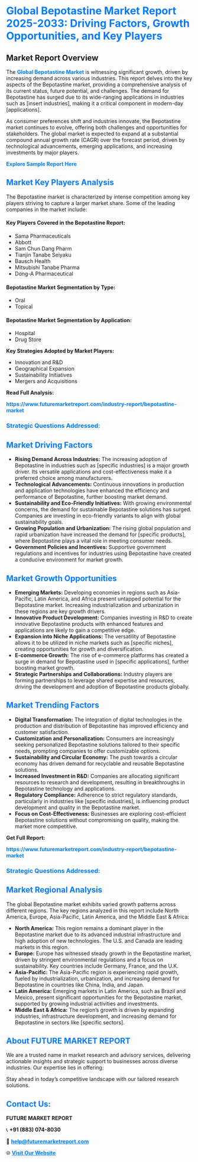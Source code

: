 <h1 style="color: #007BFF;">Global Bepotastine Market Report 2025-2033: Driving Factors, Growth Opportunities, and Key Players</h1>

<section id="overview">
<h2>Market Report Overview</h2>
<p>The <a href="https://www.futuremarketreport.com/industry-report/bepotastine-market" style="color: #007BFF; text-decoration: none;"><strong>Global Bepotastine Market</strong></a> is witnessing significant growth, driven by increasing demand across various industries. This report delves into the key aspects of the Bepotastine market, providing a comprehensive analysis of its current status, future potential, and challenges. The demand for Bepotastine has surged due to its wide-ranging applications in industries such as [insert industries], making it a critical component in modern-day [applications].</p>
<p>As consumer preferences shift and industries innovate, the Bepotastine market continues to evolve, offering both challenges and opportunities for stakeholders. The global market is expected to expand at a substantial compound annual growth rate (CAGR) over the forecast period, driven by technological advancements, emerging applications, and increasing investments by major players.</p>
</section>

<section id="overview">
<p><a href="https://www.futuremarketreport.com/request-sample/reportId=77849" style="color: #007BFF; text-decoration: none;"><strong>Explore Sample Report Here</strong></a></p>
</section>

<section id="key-players">
<h2 style="color: #007BFF;">Market Key Players Analysis</h2>
<p>The Bepotastine market is characterized by intense competition among key players striving to capture a larger market share. Some of the leading companies in the market include:</p>
<h4>Key Players Covered in the Bepotastine Report:</h4>
<ul><li>Sama Pharmaceuticals</li><li>Abbott</li><li>Sam Chun Dang Pharm</li><li>Tianjin Tanabe Seiyaku</li><li>Bausch Health</li><li>Mitsubishi Tanabe Pharma</li><li>Dong-A Pharmaceutical</li></ul>
<h4>Bepotastine Market Segmentation by Type:</h4>
<ul><li>Oral</li><li>Topical</li></ul>

<h4>Bepotastine Market Segmentation by Application:</h4>
<ul><li>Hospital</li><li>Drug Store</li></ul>
<p><strong>Key Strategies Adopted by Market Players:</strong></p>
<ul>
<li>Innovation and R&D</li>
<li>Geographical Expansion</li>
<li>Sustainability Initiatives</li>
<li>Mergers and Acquisitions</li>
</ul>
</section>

<section>
<p><strong>Read Full Analysis: </strong></p><a href="https://www.futuremarketreport.com/industry-report/bepotastine-market" style="color: #007BFF; text-decoration: none;"><strong>https://www.futuremarketreport.com/industry-report/bepotastine-market</strong></a>
<h3 style="color: #007BFF;">Strategic Questions Addressed:</h3>
</section>

<section id="driving-factors">
<h2 style="color: #007BFF;">Market Driving Factors</h2>
<ul>
<li><strong>Rising Demand Across Industries:</strong> The increasing adoption of Bepotastine in industries such as [specific industries] is a major growth driver. Its versatile applications and cost-effectiveness make it a preferred choice among manufacturers.</li>
<li><strong>Technological Advancements:</strong> Continuous innovations in production and application technologies have enhanced the efficiency and performance of Bepotastine, further boosting market demand.</li>
<li><strong>Sustainability and Eco-Friendly Initiatives:</strong> With growing environmental concerns, the demand for sustainable Bepotastine solutions has surged. Companies are investing in eco-friendly variants to align with global sustainability goals.</li>
<li><strong>Growing Population and Urbanization:</strong> The rising global population and rapid urbanization have increased the demand for [specific products], where Bepotastine plays a vital role in meeting consumer needs.</li>
<li><strong>Government Policies and Incentives:</strong> Supportive government regulations and incentives for industries using Bepotastine have created a conducive environment for market growth.</li>
</ul>
</section>

<section id="growth-opportunities">
<h2 style="color: #007BFF;">Market Growth Opportunities</h2>
<ul>
<li><strong>Emerging Markets:</strong> Developing economies in regions such as Asia-Pacific, Latin America, and Africa present untapped potential for the Bepotastine market. Increasing industrialization and urbanization in these regions are key growth drivers.</li>
<li><strong>Innovative Product Development:</strong> Companies investing in R&D to create innovative Bepotastine products with enhanced features and applications are likely to gain a competitive edge.</li>
<li><strong>Expansion into Niche Applications:</strong> The versatility of Bepotastine allows it to be utilized in niche markets such as [specific niches], creating opportunities for growth and diversification.</li>
<li><strong>E-commerce Growth:</strong> The rise of e-commerce platforms has created a surge in demand for Bepotastine used in [specific applications], further boosting market growth.</li>
<li><strong>Strategic Partnerships and Collaborations:</strong> Industry players are forming partnerships to leverage shared expertise and resources, driving the development and adoption of Bepotastine products globally.</li>
</ul>
</section>

<section id="trending-factors">
<h2 style="color: #007BFF;">Market Trending Factors</h2>
<ul>
<li><strong>Digital Transformation:</strong> The integration of digital technologies in the production and distribution of Bepotastine has improved efficiency and customer satisfaction.</li>
<li><strong>Customization and Personalization:</strong> Consumers are increasingly seeking personalized Bepotastine solutions tailored to their specific needs, prompting companies to offer customizable options.</li>
<li><strong>Sustainability and Circular Economy:</strong> The push towards a circular economy has driven demand for recyclable and reusable Bepotastine solutions.</li>
<li><strong>Increased Investment in R&D:</strong> Companies are allocating significant resources to research and development, resulting in breakthroughs in Bepotastine technology and applications.</li>
<li><strong>Regulatory Compliance:</strong> Adherence to strict regulatory standards, particularly in industries like [specific industries], is influencing product development and quality in the Bepotastine market.</li>
<li><strong>Focus on Cost-Effectiveness:</strong> Businesses are exploring cost-efficient Bepotastine solutions without compromising on quality, making the market more competitive.</li>
</ul>
</section>

<section>
<p><strong>Get Full Report: </strong></p><a href="https://www.futuremarketreport.com/industry-report/bepotastine-market" style="color: #007BFF; text-decoration: none;"><strong>https://www.futuremarketreport.com/industry-report/bepotastine-market</strong></a>
<h3 style="color: #007BFF;">Strategic Questions Addressed:</h3>
</section>


<section id="regional-analysis">
<h2 style="color: #007BFF;">Market Regional Analysis</h2>
<p>The global Bepotastine market exhibits varied growth patterns across different regions. The key regions analyzed in this report include North America, Europe, Asia-Pacific, Latin America, and the Middle East & Africa:</p>
<ul>
<li><strong>North America:</strong> This region remains a dominant player in the Bepotastine market due to its advanced industrial infrastructure and high adoption of new technologies. The U.S. and Canada are leading markets in this region.</li>
<li><strong>Europe:</strong> Europe has witnessed steady growth in the Bepotastine market, driven by stringent environmental regulations and a focus on sustainability. Key countries include Germany, France, and the U.K.</li>
<li><strong>Asia-Pacific:</strong> The Asia-Pacific region is experiencing rapid growth, fueled by industrialization, urbanization, and increasing demand for Bepotastine in countries like China, India, and Japan.</li>
<li><strong>Latin America:</strong> Emerging markets in Latin America, such as Brazil and Mexico, present significant opportunities for the Bepotastine market, supported by growing industrial activities and investments.</li>
<li><strong>Middle East & Africa:</strong> The region’s growth is driven by expanding industries, infrastructure development, and increasing demand for Bepotastine in sectors like [specific sectors].</li>
</ul>
</section>

<footer>
<h2 style="color: #007BFF;">About FUTURE MARKET REPORT</h2>
<p>We are a trusted name in market research and advisory services, delivering actionable insights and strategic support to businesses across diverse industries. Our expertise lies in offering:</p>

<p>Stay ahead in today’s competitive landscape with our tailored research solutions.</p>

<h2 style="color: #007BFF;">Contact Us:</h2>
<p><strong>FUTURE MARKET REPORT</strong></p>
<p>📞 <strong>+91 (883) 074-8030</strong></p>
<p>📧 <strong><a href="mailto:help@futuremarketreport.com" style="color: #007BFF;">help@futuremarketreport.com</a></strong></p>
<p>🌐 <strong><a href="https://www.futuremarketreport.com/" style="color: #007BFF;">Visit Our Website</a></strong></p>
</footer>